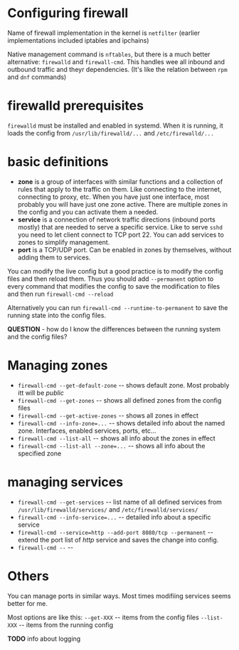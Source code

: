 # Configuring firewall

Name of firewall implementation in the kernel is `netfilter`
(earlier implementations included iptables and ipchains)

Native management command is `nftables`, but there is a much 
better alternative: `firewalld` and `firewall-cmd`.
This handles wee all inbound and outbound traffic and theyr dependencies. (It's like the relation between `rpm` and `dnf` commands)

# firewalld prerequisites
`firewalld` must be installed and enabled in systemd. When it is running, it loads the config from `/usr/lib/firewalld/...` and `/etc/firewalld/...`

# basic definitions

- **zone** is a group of interfaces with similar functions and a collection of rules that apply to the traffic on them. Like connecting to the internet, connecting to proxy, etc. When you have just one interface, most probably you will have just one zone active. There are multiple zones in the config and you can activate them a needed. 
- **service** is a connection of network traffic directions (inbound ports mostly) that are needed to serve a specific service. Like to serve `sshd` you need to let client connect to TCP port 22. You can add services to zones to simplify management.
- **port** is a TCP/UDP port. Can be enabled in zones by themselves, without adding them to services.

You can modify the live config but a good practice is to modify the config files and then reload them. Thus you should add `--permanent` option to every command that modifies the config to save the modification to files and then run `firewall-cmd --reload`

Alternatively you can run `firewall-cmd --runtime-to-permanent` to save the running state into the config files. 

**QUESTION** - how do I know the differences between the running system and the config files?

# Managing zones

- `firewall-cmd --get-default-zone` -- shows default zone. Most probably itt will be *public*
- `firewall-cmd --get-zones` -- shows all defined zones from the config files
- `firewall-cmd --get-active-zones` -- shows all zones in effect
- `firewall-cmd --info-zone=...` -- shows detailed info about the named zone. Interfaces, enabled services, ports, etc...
- `firewall-cmd --list-all` -- shows all info about the zones in effect
- `firewall-cmd --list-all --zone=...` -- shows all info about the specified zone 

# managing services

- `firewall-cmd --get-services` -- list name of all defined services from `/usr/lib/firewalld/services/` and `/etc/firewalld/services/`
- `firewall-cmd --info-service=...` -- detailed info about a specific service
- `firewall-cmd --service=http --add-port 8080/tcp --permanent` -- extend the port list of *http* service and saves the change into config.
- `firewall-cmd --` -- 

# Others

You can manage ports in similar ways. Most times modifiing services seems better for me. 

Most options are like this:
`--get-XXX` -- items from the config files
`--list-XXX` -- items from the running config

**TODO** info about logging 
